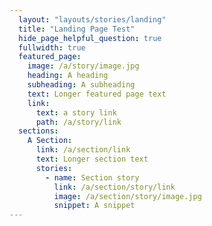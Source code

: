 ```yaml
---
  layout: "layouts/stories/landing"
  title: "Landing Page Test"
  hide_page_helpful_question: true
  fullwidth: true
  featured_page:
    image: /a/story/image.jpg
    heading: A heading
    subheading: A subheading
    text: Longer featured page text
    link: 
      text: a story link
      path: /a/story/link
  sections:
    A Section:
      link: /a/section/link
      text: Longer section text
      stories:
        - name: Section story
          link: /a/section/story/link
          image: /a/section/story/image.jpg
          snippet: A snippet
---
```

